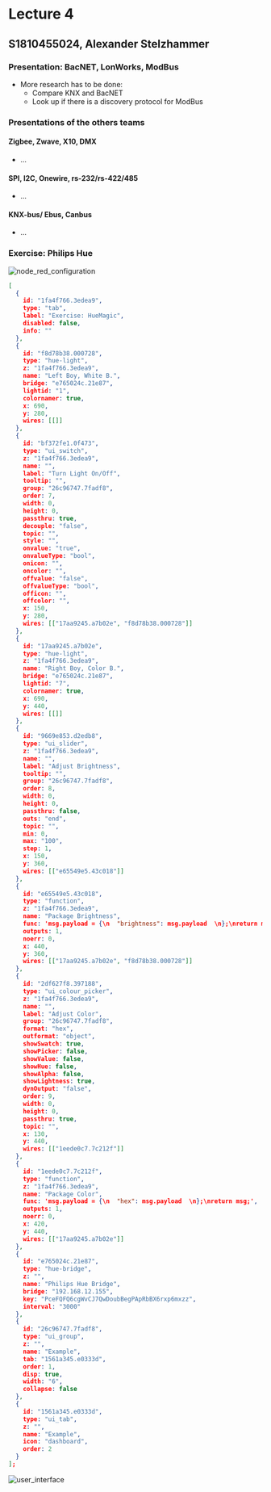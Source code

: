 # Lecture 4

## S1810455024, Alexander Stelzhammer

### Presentation: BacNET, LonWorks, ModBus

- More research has to be done:
  - Compare KNX and BacNET
  - Look up if there is a discovery protocol for ModBus

### Presentations of the others teams

#### Zigbee, Zwave, X10, DMX

- ...

#### SPI, I2C, Onewire, rs-232/rs-422/485

- ...

#### KNX-bus/ Ebus, Canbus

- ...

### Exercise: Philips Hue

![node_red_configuration]

```json
[
  {
    id: "1fa4f766.3edea9",
    type: "tab",
    label: "Exercise: HueMagic",
    disabled: false,
    info: ""
  },
  {
    id: "f8d78b38.000728",
    type: "hue-light",
    z: "1fa4f766.3edea9",
    name: "Left Boy, White B.",
    bridge: "e765024c.21e87",
    lightid: "1",
    colornamer: true,
    x: 690,
    y: 280,
    wires: [[]]
  },
  {
    id: "bf372fe1.0f473",
    type: "ui_switch",
    z: "1fa4f766.3edea9",
    name: "",
    label: "Turn Light On/Off",
    tooltip: "",
    group: "26c96747.7fadf8",
    order: 7,
    width: 0,
    height: 0,
    passthru: true,
    decouple: "false",
    topic: "",
    style: "",
    onvalue: "true",
    onvalueType: "bool",
    onicon: "",
    oncolor: "",
    offvalue: "false",
    offvalueType: "bool",
    officon: "",
    offcolor: "",
    x: 150,
    y: 280,
    wires: [["17aa9245.a7b02e", "f8d78b38.000728"]]
  },
  {
    id: "17aa9245.a7b02e",
    type: "hue-light",
    z: "1fa4f766.3edea9",
    name: "Right Boy, Color B.",
    bridge: "e765024c.21e87",
    lightid: "7",
    colornamer: true,
    x: 690,
    y: 440,
    wires: [[]]
  },
  {
    id: "9669e853.d2edb8",
    type: "ui_slider",
    z: "1fa4f766.3edea9",
    name: "",
    label: "Adjust Brightness",
    tooltip: "",
    group: "26c96747.7fadf8",
    order: 8,
    width: 0,
    height: 0,
    passthru: false,
    outs: "end",
    topic: "",
    min: 0,
    max: "100",
    step: 1,
    x: 150,
    y: 360,
    wires: [["e65549e5.43c018"]]
  },
  {
    id: "e65549e5.43c018",
    type: "function",
    z: "1fa4f766.3edea9",
    name: "Package Brightness",
    func: 'msg.payload = {\n  "brightness": msg.payload  \n};\nreturn msg;',
    outputs: 1,
    noerr: 0,
    x: 440,
    y: 360,
    wires: [["17aa9245.a7b02e", "f8d78b38.000728"]]
  },
  {
    id: "2df627f8.397188",
    type: "ui_colour_picker",
    z: "1fa4f766.3edea9",
    name: "",
    label: "Adjust Color",
    group: "26c96747.7fadf8",
    format: "hex",
    outformat: "object",
    showSwatch: true,
    showPicker: false,
    showValue: false,
    showHue: false,
    showAlpha: false,
    showLightness: true,
    dynOutput: "false",
    order: 9,
    width: 0,
    height: 0,
    passthru: true,
    topic: "",
    x: 130,
    y: 440,
    wires: [["1eede0c7.7c212f"]]
  },
  {
    id: "1eede0c7.7c212f",
    type: "function",
    z: "1fa4f766.3edea9",
    name: "Package Color",
    func: 'msg.payload = {\n  "hex": msg.payload  \n};\nreturn msg;',
    outputs: 1,
    noerr: 0,
    x: 420,
    y: 440,
    wires: [["17aa9245.a7b02e"]]
  },
  {
    id: "e765024c.21e87",
    type: "hue-bridge",
    z: "",
    name: "Philips Hue Bridge",
    bridge: "192.168.12.155",
    key: "PceFQFQ6cgWvCJ7QwDoubBegPApRbBX6rxp6mxzz",
    interval: "3000"
  },
  {
    id: "26c96747.7fadf8",
    type: "ui_group",
    z: "",
    name: "Example",
    tab: "1561a345.e0333d",
    order: 1,
    disp: true,
    width: "6",
    collapse: false
  },
  {
    id: "1561a345.e0333d",
    type: "ui_tab",
    z: "",
    name: "Example",
    icon: "dashboard",
    order: 2
  }
];
```

![user_interface]

[node_red_configuration]: ./Exercise%20-%20Philips%20Hue%20and%20NodeRED/NodeRED_Configuration.PNG
[user_interface]: ./Exercise%20-%20Philips%20Hue%20and%20NodeRED/NodeRED_UI.PNG